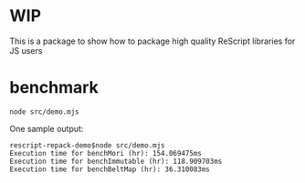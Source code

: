 

# WIP
This is a package to show how to package high quality ReScript libraries for JS users


# benchmark


```
node src/demo.mjs
```

One sample output:

```
rescript-repack-demo$node src/demo.mjs 
Execution time for benchMori (hr): 154.069475ms
Execution time for benchImmutable (hr): 118.909703ms
Execution time for benchBeltMap (hr): 36.310083ms
```
